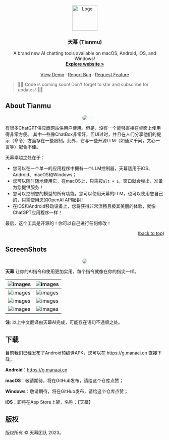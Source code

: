 
<a name="readme-top"></a>


<br />
<div align="center">
  <a href="https://github.com/OpenJarvisAI/TianMu">
    <img src="https://jihulab.com/godly/fger/-/raw/main/images/2023/10/7_21_0_52_icon_256x256.png" alt="Logo" width="80" height="80">
  </a>

  <h3 align="center">天幕 (Tianmu)</h3>

  <p align="center">
    A brand new AI chatting tools available on macOS, Android, iOS, and Windows!
    <br />
    <a href="https://g.manaai.cn"><strong>Explore website »</strong></a>
    <br />
    <br />
    <a href="https://github.com/othneildrew/Best-README-Template">View Demo</a>
    ·
    <a href="https://github.com/othneildrew/Best-README-Template/issues">Report Bug</a>
    ·
    <a href="https://github.com/othneildrew/Best-README-Template/issues">Request Feature</a>
  </p>
</div>

> 🎉🎊 Code is coming soon! Don't forget to star and subscribe for updates! 🎉🎊


## About Tianmu

<div align="center">
<img src="https://jihulab.com/godly/fger/-/raw/main/images/2023/10/7_21_58_36_1.gif" style="border-radius: 20px;">
</div>

有很多ChatGPT供应商网站供用户使用。但是，没有一个能够直接在桌面上使用得非常方便。
其中一些像ChatBox非常好，但UI过时，并且在人们分享他们的提示（命令）方面存在一些限制。此外，它与一些开源LLM（如通义千问，文心一言等）配合不佳。

天幕卓越之处在于：

  * 您可以在一个单一的应用程序中拥有一个LLM控制器，天幕适用于iOS、Android、macOS和Windows；
  * 您可以随时随地使用它，在macOS上，只需按`alt + 1`，窗口就会弹出，准备为您提供服务！
  * 您可以控制您的模型的所有功能，您可以使用天幕的LLM，也可以使用您自己的，只需使用您的OpenAI API密钥！
  * 在iOS和Android移动设备上，您将获得非常流畅且极其美丽的体验，就像ChatGPT应用程序一样！

最后，这个工具是开源的！你可以自己进行任何修改！

<p align="right">(<a href="#readme-top">back to top</a>)</p>


## ScreenShots


<div align="center">
<img src="https://jihulab.com/godly/fger/-/raw/main/images/2023/10/7_22_17_50_10%E6%9C%886%E6%97%A5%20(1)(1).gif" style="border-radius: 10px;">
</div>


**天幕** 让你的AI指令和使用更加实用，每个指令就像在你的指尖一样。

![images](https://jihulab.com/godly/fger/-/raw/main/images/2023/10/7_22_32_6_202310072232467.png)  | ![images](https://jihulab.com/godly/fger/-/raw/main/images/2023/10/7_22_32_34_202310072232167.png)
:-------------------------:|:-------------------------:
![images](https://jihulab.com/godly/fger/-/raw/main/images/2023/10/7_22_34_16_202310072234717.png)  | ![images](https://jihulab.com/godly/fger/-/raw/main/images/2023/10/7_22_34_55_202310072234671.png) 
![images](https://jihulab.com/godly/fger/-/raw/main/images/2023/10/7_22_29_25_20231007222924.png)  | ![images](https://jihulab.com/godly/fger/-/raw/main/images/2023/10/7_22_31_20_202310072231718.png) 
![images](https://jihulab.com/godly/fger/-/raw/main/images/2023/10/7_22_35_35_202310072235808.png)  | ![images](https://jihulab.com/godly/fger/-/raw/main/images/2023/10/7_22_36_6_202310072236600.png) 


**注**: 以上中文翻译由天幕AI完成，可能存在语句不通顺之处。


## 下载


目前我们已经发布了Android预编译APK，您可以在 https://g.manaai.cn 直接下载。

**Android**：https://g.manaai.cn

**macOS**：敬请期待，将在GitHub发布，请给这个仓库点赞；

**Windows**：敬请期待，将在GitHub发布，请给这个仓库点赞；

**iOS**：即将在App Store上架，名称：【天幕】


## 版权

版权所有 © 天幕团队 2023。

